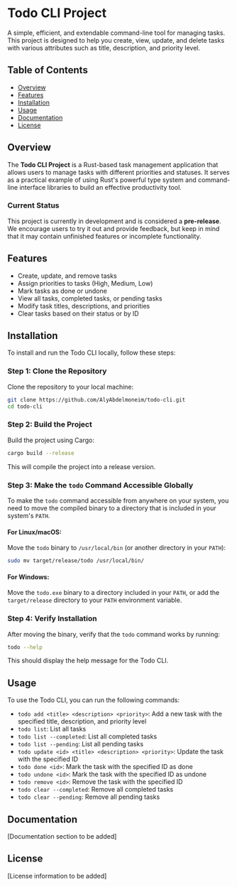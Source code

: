 # Todo CLI Project

A simple, efficient, and extendable command-line tool for managing tasks. This project is designed to help you create, view, update, and delete tasks with various attributes such as title, description, and priority level.

## Table of Contents
- [Overview](#overview)
- [Features](#features)
- [Installation](#installation)
- [Usage](#usage)
- [Documentation](#documentation)
- [License](#license)

## Overview

The **Todo CLI Project** is a Rust-based task management application that allows users to manage tasks with different priorities and statuses. It serves as a practical example of using Rust's powerful type system and command-line interface libraries to build an effective productivity tool.

### Current Status

This project is currently in development and is considered a **pre-release**. We encourage users to try it out and provide feedback, but keep in mind that it may contain unfinished features or incomplete functionality.

## Features

- Create, update, and remove tasks
- Assign priorities to tasks (High, Medium, Low)
- Mark tasks as done or undone
- View all tasks, completed tasks, or pending tasks
- Modify task titles, descriptions, and priorities
- Clear tasks based on their status or by ID

## Installation

To install and run the Todo CLI locally, follow these steps:

### Step 1: Clone the Repository

Clone the repository to your local machine:

```bash
git clone https://github.com/AlyAbdelmoneim/todo-cli.git
cd todo-cli
```

### Step 2: Build the Project

Build the project using Cargo:

```bash
cargo build --release
```

This will compile the project into a release version.

### Step 3: Make the `todo` Command Accessible Globally

To make the `todo` command accessible from anywhere on your system, you need to move the compiled binary to a directory that is included in your system's `PATH`.

#### For Linux/macOS:
Move the `todo` binary to `/usr/local/bin` (or another directory in your `PATH`):

```bash
sudo mv target/release/todo /usr/local/bin/
```

#### For Windows:
Move the `todo.exe` binary to a directory included in your `PATH`, or add the `target/release` directory to your `PATH` environment variable.

### Step 4: Verify Installation

After moving the binary, verify that the `todo` command works by running:

```bash
todo --help
```

This should display the help message for the Todo CLI.

## Usage

To use the Todo CLI, you can run the following commands:

- `todo add <title> <description> <priority>`: Add a new task with the specified title, description, and priority level
- `todo list`: List all tasks
- `todo list --completed`: List all completed tasks
- `todo list --pending`: List all pending tasks
- `todo update <id> <title> <description> <priority>`: Update the task with the specified ID
- `todo done <id>`: Mark the task with the specified ID as done
- `todo undone <id>`: Mark the task with the specified ID as undone
- `todo remove <id>`: Remove the task with the specified ID
- `todo clear --completed`: Remove all completed tasks
- `todo clear --pending`: Remove all pending tasks

## Documentation

[Documentation section to be added]

## License

[License information to be added]

